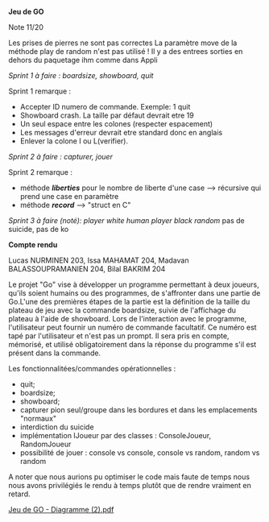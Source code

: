 **Jeu de GO**

Note 11/20

Les prises de pierres ne sont pas correctes
La paramètre move de la méthode play de random n'est pas utilisé !
Il y a des entrees sorties en dehors du paquetage ihm comme dans Appli


_Sprint 1 à faire :
  boardsize, showboard, quit_

Sprint 1 remarque :
  - Accepter ID numero de commande. Exemple: 1 quit
  - Showboard crash. La taille par défaut devrait etre 19
  - Un seul espace entre les colones (respecter espacement)
  - Les messages d'erreur devrait etre standard donc en anglais 
  - Enlever la colone I ou L(verifier).

_Sprint 2 à faire : 
  capturer, jouer_

Sprint 2 remarque :
  - méthode **_liberties_** pour le nombre de liberte d'une case --> récursive qui prend une case en paramètre
  - méthode **_record_** --> "struct en C"

 _Sprint 3 à faire (noté):_
  _player white human
   player black random_
   pas de suicide, pas de ko



   **Compte rendu**

Lucas NURMINEN 203, Issa MAHAMAT 204, Madavan BALASSOUPRAMANIEN 204, Bilal BAKRIM 204
   
Le projet "Go" vise à développer un programme permettant à deux joueurs, qu'ils soient humains ou des programmes, de s'affronter dans une partie de Go.L'une des premières étapes de la partie est la définition de la taille du plateau de jeu avec la commande boardsize, suivie de l'affichage du plateau à l'aide de showboard. Lors de l'interaction avec le programme, l'utilisateur peut fournir un numéro de commande facultatif. Ce numéro est tapé par l'utilisateur et n'est pas un prompt. Il sera pris en compte, mémorisé, et utilisé obligatoirement dans la réponse du programme s'il est présent dans la commande.


Les fonctionnalitées/commandes opérationnelles : 

 - quit;
 - boardsize;
 - showboard;
 - capturer pion seul/groupe dans les bordures et dans les emplacements "normaux"
 - interdiction du suicide 
 - implémentation IJoueur par des classes : ConsoleJoueur, RandomJoueur
 - possibilité de jouer : console vs console, console vs random, random vs random

A noter que nous aurions pu optimiser le code mais faute de temps nous nous avons privilégiés le rendu à temps plutôt que de rendre vraiment en retard.

[Jeu de GO - Diagramme  (2).pdf](https://github.com/ideuxs/projet-go/files/13921553/Jeu.de.GO.-.Diagramme.2.pdf)
